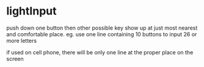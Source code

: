 # lightInput
push down one button then  other  possible key  show  up  at  just most  nearest and comfortable  place.
eg.  use  one line  containing 10 buttons  to  input 26 or  more  letters  

if  used on  cell phone,  there  will be  only one  line at the proper place on the screen
